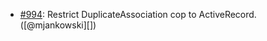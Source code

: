 * [#994](https://github.com/rubocop/rubocop-rails/pull/994): Restrict DuplicateAssociation cop to ActiveRecord. ([@mjankowski][])
